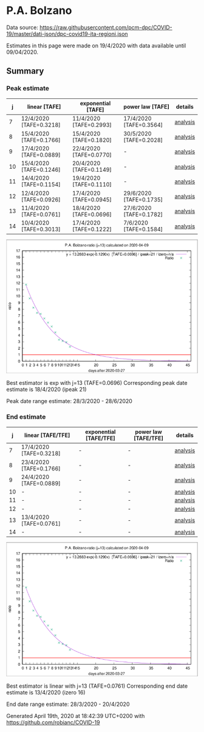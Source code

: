 # P.A. Bolzano


Data source: https://raw.githubusercontent.com/pcm-dpc/COVID-19/master/dati-json/dpc-covid19-ita-regioni.json

Estimates in this page were made on 19/4/2020 with data available until 09/04/2020.


## Summary 

### Peak estimate 
|j|linear [TAFE]|exponential [TAFE]|power law [TAFE]|details|
|---|----|-----------|---------|-------|
|7|12/4/2020 [TAFE=0.3218]|11/4/2020 [TAFE=0.2993]|17/4/2020 [TAFE=0.3564]|[analysis](COVID-19_p.a._bolzano_j7_2020-04-09.md)|
|8|15/4/2020 [TAFE=0.1766]|15/4/2020 [TAFE=0.1820]|30/5/2020 [TAFE=0.2028]|[analysis](COVID-19_p.a._bolzano_j8_2020-04-09.md)|
|9|17/4/2020 [TAFE=0.0889]|22/4/2020 [TAFE=0.0770]|-|[analysis](COVID-19_p.a._bolzano_j9_2020-04-09.md)|
|10|15/4/2020 [TAFE=0.1246]|20/4/2020 [TAFE=0.1149]|-|[analysis](COVID-19_p.a._bolzano_j10_2020-04-09.md)|
|11|14/4/2020 [TAFE=0.1154]|19/4/2020 [TAFE=0.1110]|-|[analysis](COVID-19_p.a._bolzano_j11_2020-04-09.md)|
|12|12/4/2020 [TAFE=0.0926]|17/4/2020 [TAFE=0.0945]|29/6/2020 [TAFE=0.1735]|[analysis](COVID-19_p.a._bolzano_j12_2020-04-09.md)|
|13|11/4/2020 [TAFE=0.0761]|18/4/2020 [TAFE=0.0696]|27/6/2020 [TAFE=0.1782]|[analysis](COVID-19_p.a._bolzano_j13_2020-04-09.md)|
|14|10/4/2020 [TAFE=0.3013]|17/4/2020 [TAFE=0.1222]|7/6/2020 [TAFE=0.1584]|[analysis](COVID-19_p.a._bolzano_j14_2020-04-09.md)|

![best peak estimate](COVID-19_p.a._bolzano_j13_2020-04-09.png)

Best estimator is exp with j=13 (TAFE=0.0696)
Corresponding peak date estimate is 18/4/2020 (ipeak 21)


Peak date range estimate: 28/3/2020 - 28/6/2020

### End estimate 
|j|linear [TAFE/TFE]|exponential [TAFE/TFE]|power law [TAFE/TFE]|details|
|---|----|-----------|---------|-------|
|7|17/4/2020 [TAFE=0.3218]|-|-|[analysis](COVID-19_p.a._bolzano_j7_2020-04-09.md)|
|8|23/4/2020 [TAFE=0.1766]|-|-|[analysis](COVID-19_p.a._bolzano_j8_2020-04-09.md)|
|9|24/4/2020 [TAFE=0.0889]|-|-|[analysis](COVID-19_p.a._bolzano_j9_2020-04-09.md)|
|10|-|-|-|[analysis](COVID-19_p.a._bolzano_j10_2020-04-09.md)|
|11|-|-|-|[analysis](COVID-19_p.a._bolzano_j11_2020-04-09.md)|
|12|-|-|-|[analysis](COVID-19_p.a._bolzano_j12_2020-04-09.md)|
|13|13/4/2020 [TAFE=0.0761]|-|-|[analysis](COVID-19_p.a._bolzano_j13_2020-04-09.md)|
|14|-|-|-|[analysis](COVID-19_p.a._bolzano_j14_2020-04-09.md)|

![best zero estimate](COVID-19_p.a._bolzano_j13_2020-04-09.png)

Best estimator is linear with j=13 (TAFE=0.0761)
Corresponding end date estimate is 13/4/2020 (izero 16)


End date range estimate: 28/3/2020 - 20/4/2020

Generated April 19th, 2020 at 18:42:39 UTC+0200 with https://github.com/robianc/COVID-19
